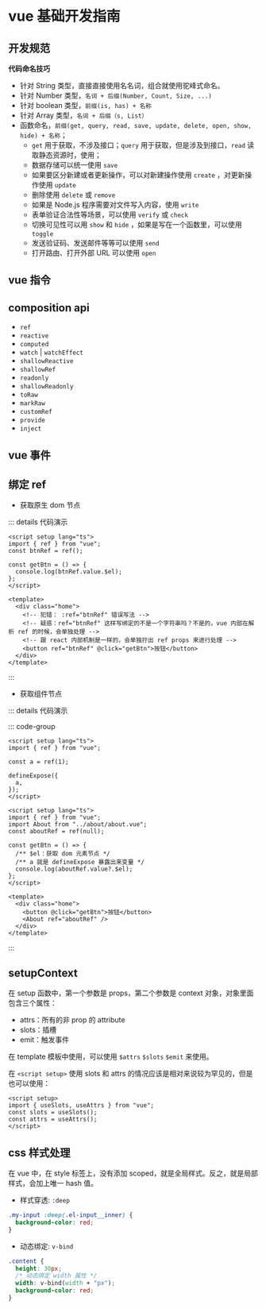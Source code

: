 # vue 基础开发指南

## 开发规范

**代码命名技巧**

- 针对 String 类型，直接直接使用名名词，组合就使用驼峰式命名。
- 针对 Number 类型，`名词 + 后缀(Number, Count, Size, ...)`
- 针对 boolean 类型，`前缀(is, has) + 名称`
- 针对 Array 类型，`名词 + 后缀（s, List）`
- 函数命名，`前缀(get, query, read, save, update, delete, open, show, hide) + 名称`；
  - `get` 用于获取，不涉及接口；`query` 用于获取，但是涉及到接口，`read` 读取静态资源时，使用；
  - 数据存储可以统一使用 `save`
  - 如果要区分新建或者更新操作，可以对新建操作使用 `create` ，对更新操作使用 `update`
  - 删除使用 `delete` 或 `remove`
  - 如果是 Node.js 程序需要对文件写入内容，使用 `write`
  - 表单验证合法性等场景，可以使用 `verify` 或 `check`
  - 切换可见性可以用 `show` 和 `hide` ，如果是写在一个函数里，可以使用 `toggle`
  - 发送验证码、发送邮件等等可以使用 `send`
  - 打开路由、打开外部 URL 可以使用 `open`

## vue 指令

## composition api

- `ref`
- `reactive`
- `computed`
- `watch` | `watchEffect`
- `shallowReactive`
- `shallowRef`
- `readonly`
- `shallowReadonly`
- `toRaw`
- `markRaw`
- `customRef`
- `provide`
- `inject`

## vue 事件

## 绑定 ref

- 获取原生 dom 节点

::: details 代码演示

```vue
<script setup lang="ts">
import { ref } from "vue";
const btnRef = ref();

const getBtn = () => {
  console.log(btnRef.value.$el);
};
</script>

<template>
  <div class="home">
    <!-- 犯错： :ref="btnRef" 错误写法 -->
    <!-- 疑惑：ref="btnRef" 这样写绑定的不是一个字符串吗？不是的，vue 内部在解析 ref 的时候，会单独处理 -->
    <!-- 跟 react 内部机制是一样的，会单独拧出 ref props 来进行处理 -->
    <button ref="btnRef" @click="getBtn">按钮</button>
  </div>
</template>
```

:::

- 获取组件节点

::: details 代码演示

::: code-group

```vue 子组件
<script setup lang="ts">
import { ref } from "vue";

const a = ref(1);

defineExpose({
  a,
});
</script>
```

```vue 父组件
<script setup lang="ts">
import { ref } from "vue";
import About from "../about/about.vue";
const aboutRef = ref(null);

const getBtn = () => {
  /** $el：获取 dom 元素节点 */
  /** a 就是 defineExpose 暴露出来变量 */
  console.log(aboutRef.value?.$el);
};
</script>

<template>
  <div class="home">
    <button @click="getBtn">按钮</button>
    <About ref="aboutRef" />
  </div>
</template>
```

:::

## setupContext

在 setup 函数中，第一个参数是 props，第二个参数是 context 对象，对象里面包含三个属性：

- attrs：所有的非 prop 的 attribute
- slots：插槽
- emit：触发事件

在 template 模板中使用，可以使用 `$attrs` `$slots` `$emit` 来使用。

在 `<script setup>` 使用 slots 和 attrs 的情况应该是相对来说较为罕见的，但是也可以使用：

```vue
<script setup>
import { useSlots, useAttrs } from "vue";
const slots = useSlots();
const attrs = useAttrs();
</script>
```

## css 样式处理

在 vue 中，在 style 标签上，没有添加 scoped，就是全局样式。反之，就是局部样式，会加上唯一 hash 值。

- 样式穿透: `:deep`

```css
.my-input :deep(.el-input__inner) {
  background-color: red;
}
```

- 动态绑定: `v-bind`

```css
.content {
  height: 30px;
  /* 动态绑定 width 属性 */
  width: v-bind(width + "px");
  background-color: red;
}
```
